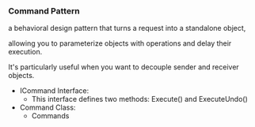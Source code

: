 ### Command Pattern


a behavioral design pattern that turns a request into a standalone object, 

allowing you to parameterize objects with operations and delay their execution. 

It's particularly useful when you want to decouple sender and receiver objects.

* ICommand Interface:
  * This interface defines two methods: Execute() and ExecuteUndo()
* Command Class:
  * Commands